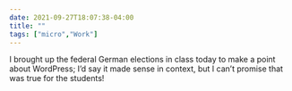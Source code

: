 ```yaml
---
date: 2021-09-27T18:07:38-04:00
title: ""
tags: ["micro","Work"]
---
```

I brought up the federal German elections in class today to make a point about WordPress; I’d say it made sense in context, but I can’t promise that was true for the students!
